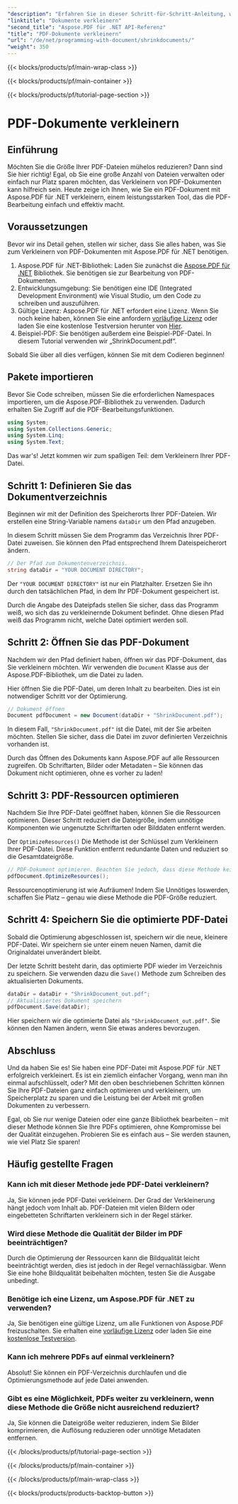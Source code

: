```yaml
---
"description": "Erfahren Sie in dieser Schritt-für-Schritt-Anleitung, wie Sie PDF-Dokumente mit Aspose.PDF für .NET verkleinern. Optimieren Sie PDF-Ressourcen und reduzieren Sie die Dateigröße ohne Qualitätseinbußen."
"linktitle": "Dokumente verkleinern"
"second_title": "Aspose.PDF für .NET API-Referenz"
"title": "PDF-Dokumente verkleinern"
"url": "/de/net/programming-with-document/shrinkdocuments/"
"weight": 350
---
```


{{< blocks/products/pf/main-wrap-class >}}

{{< blocks/products/pf/main-container >}}

{{< blocks/products/pf/tutorial-page-section >}}

# PDF-Dokumente verkleinern

## Einführung

Möchten Sie die Größe Ihrer PDF-Dateien mühelos reduzieren? Dann sind Sie hier richtig! Egal, ob Sie eine große Anzahl von Dateien verwalten oder einfach nur Platz sparen möchten, das Verkleinern von PDF-Dokumenten kann hilfreich sein. Heute zeige ich Ihnen, wie Sie ein PDF-Dokument mit Aspose.PDF für .NET verkleinern, einem leistungsstarken Tool, das die PDF-Bearbeitung einfach und effektiv macht.

## Voraussetzungen

Bevor wir ins Detail gehen, stellen wir sicher, dass Sie alles haben, was Sie zum Verkleinern von PDF-Dokumenten mit Aspose.PDF für .NET benötigen.

1. Aspose.PDF für .NET-Bibliothek: Laden Sie zunächst die [Aspose.PDF für .NET](https://releases.aspose.com/pdf/net/) Bibliothek. Sie benötigen sie zur Bearbeitung von PDF-Dokumenten.
2. Entwicklungsumgebung: Sie benötigen eine IDE (Integrated Development Environment) wie Visual Studio, um den Code zu schreiben und auszuführen.
3. Gültige Lizenz: Aspose.PDF für .NET erfordert eine Lizenz. Wenn Sie noch keine haben, können Sie eine anfordern [vorläufige Lizenz](https://purchase.aspose.com/temporary-license/) oder laden Sie eine kostenlose Testversion herunter von [Hier](https://releases.aspose.com/).
4. Beispiel-PDF: Sie benötigen außerdem eine Beispiel-PDF-Datei. In diesem Tutorial verwenden wir „ShrinkDocument.pdf“.

Sobald Sie über all dies verfügen, können Sie mit dem Codieren beginnen!


## Pakete importieren

Bevor Sie Code schreiben, müssen Sie die erforderlichen Namespaces importieren, um die Aspose.PDF-Bibliothek zu verwenden. Dadurch erhalten Sie Zugriff auf die PDF-Bearbeitungsfunktionen.

```csharp
using System;
using System.Collections.Generic;
using System.Linq;
using System.Text;
```

Das war's! Jetzt kommen wir zum spaßigen Teil: dem Verkleinern Ihrer PDF-Datei.

## Schritt 1: Definieren Sie das Dokumentverzeichnis

Beginnen wir mit der Definition des Speicherorts Ihrer PDF-Dateien. Wir erstellen eine String-Variable namens `dataDir` um den Pfad anzugeben.

In diesem Schritt müssen Sie dem Programm das Verzeichnis Ihrer PDF-Datei zuweisen. Sie können den Pfad entsprechend Ihrem Dateispeicherort ändern.

```csharp
// Der Pfad zum Dokumentenverzeichnis.
string dataDir = "YOUR DOCUMENT DIRECTORY";
```

Der `"YOUR DOCUMENT DIRECTORY"` ist nur ein Platzhalter. Ersetzen Sie ihn durch den tatsächlichen Pfad, in dem Ihr PDF-Dokument gespeichert ist.

Durch die Angabe des Dateipfads stellen Sie sicher, dass das Programm weiß, wo sich das zu verkleinernde Dokument befindet. Ohne diesen Pfad weiß das Programm nicht, welche Datei optimiert werden soll.


## Schritt 2: Öffnen Sie das PDF-Dokument

Nachdem wir den Pfad definiert haben, öffnen wir das PDF-Dokument, das Sie verkleinern möchten. Wir verwenden die `Document` Klasse aus der Aspose.PDF-Bibliothek, um die Datei zu laden.

Hier öffnen Sie die PDF-Datei, um deren Inhalt zu bearbeiten. Dies ist ein notwendiger Schritt vor der Optimierung.

```csharp
// Dokument öffnen
Document pdfDocument = new Document(dataDir + "ShrinkDocument.pdf");
```

In diesem Fall, `"ShrinkDocument.pdf"` ist die Datei, mit der Sie arbeiten möchten. Stellen Sie sicher, dass die Datei im zuvor definierten Verzeichnis vorhanden ist.

Durch das Öffnen des Dokuments kann Aspose.PDF auf alle Ressourcen zugreifen. Ob Schriftarten, Bilder oder Metadaten – Sie können das Dokument nicht optimieren, ohne es vorher zu laden!

## Schritt 3: PDF-Ressourcen optimieren

Nachdem Sie Ihre PDF-Datei geöffnet haben, können Sie die Ressourcen optimieren. Dieser Schritt reduziert die Dateigröße, indem unnötige Komponenten wie ungenutzte Schriftarten oder Bilddaten entfernt werden.

Der `OptimizeResources()` Die Methode ist der Schlüssel zum Verkleinern Ihrer PDF-Datei. Diese Funktion entfernt redundante Daten und reduziert so die Gesamtdateigröße.

```csharp
// PDF-Dokument optimieren. Beachten Sie jedoch, dass diese Methode keine Verkleinerung des Dokuments garantieren kann.
pdfDocument.OptimizeResources();
```

Ressourcenoptimierung ist wie Aufräumen! Indem Sie Unnötiges loswerden, schaffen Sie Platz – genau wie diese Methode die PDF-Größe reduziert.

## Schritt 4: Speichern Sie die optimierte PDF-Datei

Sobald die Optimierung abgeschlossen ist, speichern wir die neue, kleinere PDF-Datei. Wir speichern sie unter einem neuen Namen, damit die Originaldatei unverändert bleibt.

Der letzte Schritt besteht darin, das optimierte PDF wieder im Verzeichnis zu speichern. Sie verwenden dazu die `Save()` Methode zum Schreiben des aktualisierten Dokuments.

```csharp
dataDir = dataDir + "ShrinkDocument_out.pdf";
// Aktualisiertes Dokument speichern
pdfDocument.Save(dataDir);
```

Hier speichern wir die optimierte Datei als `"ShrinkDocument_out.pdf"`. Sie können den Namen ändern, wenn Sie etwas anderes bevorzugen.

## Abschluss

Und da haben Sie es! Sie haben eine PDF-Datei mit Aspose.PDF für .NET erfolgreich verkleinert. Es ist ein ziemlich einfacher Vorgang, wenn man ihn einmal aufschlüsselt, oder? Mit den oben beschriebenen Schritten können Sie Ihre PDF-Dateien ganz einfach optimieren und verkleinern, um Speicherplatz zu sparen und die Leistung bei der Arbeit mit großen Dokumenten zu verbessern.

Egal, ob Sie nur wenige Dateien oder eine ganze Bibliothek bearbeiten – mit dieser Methode können Sie Ihre PDFs optimieren, ohne Kompromisse bei der Qualität einzugehen. Probieren Sie es einfach aus – Sie werden staunen, wie viel Platz Sie sparen!

## Häufig gestellte Fragen

### Kann ich mit dieser Methode jede PDF-Datei verkleinern?
Ja, Sie können jede PDF-Datei verkleinern. Der Grad der Verkleinerung hängt jedoch vom Inhalt ab. PDF-Dateien mit vielen Bildern oder eingebetteten Schriftarten verkleinern sich in der Regel stärker.

### Wird diese Methode die Qualität der Bilder im PDF beeinträchtigen?
Durch die Optimierung der Ressourcen kann die Bildqualität leicht beeinträchtigt werden, dies ist jedoch in der Regel vernachlässigbar. Wenn Sie eine hohe Bildqualität beibehalten möchten, testen Sie die Ausgabe unbedingt.

### Benötige ich eine Lizenz, um Aspose.PDF für .NET zu verwenden?
Ja, Sie benötigen eine gültige Lizenz, um alle Funktionen von Aspose.PDF freizuschalten. Sie erhalten eine [vorläufige Lizenz](https://purchase.aspose.com/temporary-license/) oder laden Sie eine [kostenlose Testversion](https://releases.aspose.com/).

### Kann ich mehrere PDFs auf einmal verkleinern?
Absolut! Sie können ein PDF-Verzeichnis durchlaufen und die Optimierungsmethode auf jede Datei anwenden.

### Gibt es eine Möglichkeit, PDFs weiter zu verkleinern, wenn diese Methode die Größe nicht ausreichend reduziert?
Ja, Sie können die Dateigröße weiter reduzieren, indem Sie Bilder komprimieren, die Auflösung reduzieren oder unnötige Metadaten entfernen.

{{< /blocks/products/pf/tutorial-page-section >}}

{{< /blocks/products/pf/main-container >}}

{{< /blocks/products/pf/main-wrap-class >}}

{{< blocks/products/products-backtop-button >}}
